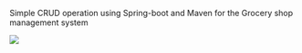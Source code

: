 Simple CRUD operation using Spring-boot and Maven for the Grocery shop management system

<img src="img/img1.png" raw=true style="margin-right: 20px">